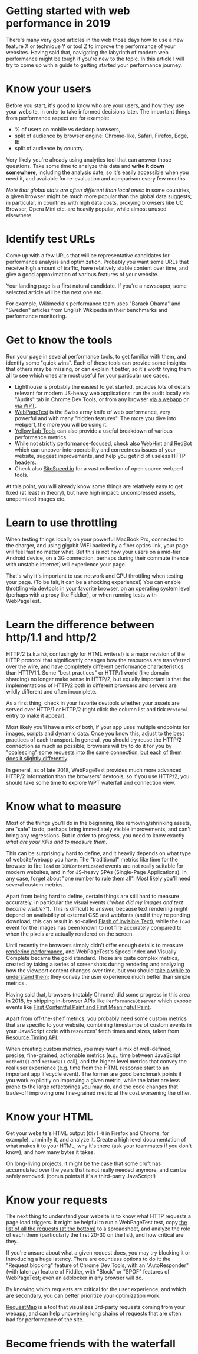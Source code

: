 # Getting started with web performance in 2019

There's many very good articles in the web those days how to use a new feature X or technique Y or tool Z to improve the performance of your websites. Having said that, navigating the labyrinth of modern web performance might be tough if you're new to the topic. In this article I will try to come up with a guide to getting started your performance journey.

# Know your users

Before you start, it's good to know who are your users, and how they use your website, in order to take informed decisions later. The important things from performance aspect are for example:

- % of users on mobile vs desktop browsers,
- split of audience by browser engine: Chrome-like, Safari, Firefox, Edge, IE
- split of audience by country.

Very likely you're already using analytics tool that can answer those questions. Take some time to analyze this data and **write it down somewhere**, including the analysis date, so it's easily accessible when you need it, and available for re-evaluation and comparison every few months.

_Note that global stats are often different than local ones_: in some countries, a given browser might be much more popular than the global data suggests; in particular, in countries with high data costs, proxying browsers like UC Browser, Opera Mini etc. are heavily popular, while almost unused elsewhere.


# Identify test URLs

Come up with a few URLs that will be representative candidates for performance analysis and optimization. Probably you want some URLs that receive high amount of traffic, have relatively stable content over time, and give a good approximation of various features of your website.

Your landing page is a first natural candidate. If you're a newspaper, some selected article will be the next one etc.

For example, Wikimedia's performance team uses "Barack Obama" and "Sweden" articles from English Wikipedia in their benchmarks and performance monitoring.

# Get to know the tools

Run your page in several performance tools, to get familiar with them, and identify some "quick wins". Each of those tools can provide some insights that others may be missing, or can explain it better, so it's worth trying them all to see which ones are most useful for your particular use cases.

- Lighthouse is probably the easiest to get started, provides lots of details relevant for modern JS-heavy web applications: run the audit locally via "Audits" tab in Chrome Dev Tools, or from any browser [via a webapp](https://developers.google.com/web/tools/lighthouse/run) or [via WPT](https://www.webpagetest.org/lighthouse).
- [WebPageTest](https://www.webpagetest.org/) is the Swiss army knife of web performance, very powerful and with many "hidden features". The more you dive into webperf, the more you will be using it.
- [Yellow Lab Tools](https://yellowlab.tools/) can also provide a useful breakdown of various performance metrics.
- While not strictly performance-focused, check also [WebHint](https://webhint.io/scanner/) and [RedBot](https://redbot.org/) which can uncover interoperability and correctness issues of your website, suggest improvements, and help you get rid of useless HTTP headers. 
- Check also [SiteSpeed.io](https://www.sitespeed.io/) for a vast collection of open source webperf tools.

At this point, you will already know some things are relatively easy to get fixed (at least in theory), but have high impact: uncompressed assets, unoptimized images etc. 


# Learn to use throttling

When testing things locally on your powerful MacBook Pro, connected to the charger, and using gigabit WiFi backed by a fiber optics link, your page will feel fast no matter what. But this is not how your users on a mid-tier Android device, on a 3G connection, perhaps during their commute (hence with unstable internet) will experience your page. 

That's why it's important to use network and CPU throttling when testing your page. (To be fair, it can be a shocking experience!) You can enable throttling via devtools in your favorite browser, on an operating system level (perhaps with a proxy like Fiddler), or when running tests with WebPageTest.


# Learn the difference between http/1.1 and http/2

HTTP/2 (a.k.a `h2`, confusingly for HTML writers!) is a major revision of the HTTP protocol that significantly changes how the resources are transferred over the wire, and have completely different performance characteristics than HTTP/1.1. Some "best practices" or HTTP/1 world (like domain sharding) no longer make sense in HTTP/2, but equally important is that the implementations of HTTP/2 both in different browsers and servers are wildly different and often incomplete.

As a first thing, check in your favorite devtools whether your assets are served over HTTP/1 or HTTP/2 (right click the column list and tick `Protocol` entry to make it appear).

Most likely you'll have a mix of both, if your app uses multiple endpoints for images, scripts and dynamic data. Once you know this, adjust to the best practices of each transport. In general, you should try reuse the HTTP/2 connection as much as possible; browsers will try to do it for you by "coalescing" some requests into the same connection, [but each of them does it slightly differently](https://twitter.com/__jakub_g/status/1062718923341103106).

In general, as of late 2018, WebPageTest provides much more advanced HTTP/2 information than the browsers' devtools, so if you use HTTP/2, you should take some time to explore WPT waterfall and connection view.

# Know what to measure

Most of the things you'll do in the beginning, like removing/shrinking assets, are "safe" to do, perhaps bring immediately visible improvements, and can't bring any regressions. But in order to progress, you need to know exactly _what are your KPIs and to measure them._

This can be surprisingly hard to define, and it heavily depends on what type of website/webapp you have. The "traditional" metrics like time for the browser to fire `load` or `DOMContentLoaded` events are not really suitable for modern websites, and in for JS-heavy SPAs (Single-Page Applications). In any case, forget about "one number to rule them all". Most likely you'll need several custom metrics.

Apart from being hard to define, certain things are still hard to measure accurately, in particular the visual events (_"when did my images and text become visible?"_). This is difficult to answer, because text rendering might depend on availability of external CSS and webfonts (and if they're pending download, this can result in so-called [Flash of Invisible Text](https://www.zachleat.com/web/fout-vs-foit/)), while the `load` event for the images has been known to not fire accurately compared to when the pixels are actually rendered on the screen.

Until recently the browsers simply didn't offer enough details to measure [rendering performance](https://speedcurve.com/blog/rendering-metrics/), and WebPageTest's Speed Index and Visually Complete became the gold standard. Those are quite complex metrics, created by taking a series of screenshots during rendering and analyzing how the viewport content changes over time, but you should [take a while to understand them](https://sites.google.com/a/webpagetest.org/docs/using-webpagetest/metrics/speed-index); they convey the user experience much better than simple metrics..
  
Having said that, browsers (notably Chrome) did some progress in this area in 2018, by shipping in-browser APIs like `PerformanceObserver` which expose events like [First Contentful Paint and First Meaningful Paint](https://developers.google.com/web/fundamentals/performance/user-centric-performance-metrics).

Apart from off-the-shelf metrics, you probably need some custom metrics that are specific to your website, combining timestamps of custom events in your JavaScript code with resources' fetch times and sizes, taken from [Resource Timing API](https://developer.mozilla.org/en-US/docs/Web/API/Resource_Timing_API/Using_the_Resource_Timing_API).

When creating custom metrics, you may want a mix of well-defined, precise, fine-grained, actionable metrics (e.g., time between JavaScript `method1()` and `method2()` call), and the higher level metrics that convey the real user experience (e.g. time from the HTML response start to an important app lifecycle event). The former are good benchmark points if you work explicitly on improving a given metric, while the latter are less prone to the large refactorings you may do, and the code changes that trade-off improving one fine-grained metric at the cost worsening the other.

# Know your HTML

Get your website's HTML output (`Ctrl-U` in Firefox and Chrome, for example), unminify it, and analyze it. Create a high level documentation of what makes it to your HTML, why it's there (ask your teammates if you don't know), and how many bytes it takes.

On long-living projects, it might be the case that some cruft has accumulated over the years that is not really needed anymore, and can be safely removed. (bonus points if it's a third-party JavaScript!)

# Know your requests

The next thing to understand your website is to know what HTTP requests a page load triggers. It might be helpful to run a WebPageTest test, copy [the list of all the requests (at the bottom)](https://www.webpagetest.org/result/181216_GB_9b0d2e1a261ee5401dfd19842cb74570/1/details/#waterfall_view_step1) to a spreadsheet, and analyze the role of each them (particularly the first 20-30 on the list), and how critical are they.

If you're unsure about what a given request does, you may try blocking it or introducing a huge latency. There are countless options to do it: the "Request blocking" feature of Chrome Dev Tools, with an "AutoResponder" (with latency) feature of Fiddler, with "Block" or "SPOF" features of WebPageTest; even an adblocker in any browser will do.

By knowing which requests are critical for the user experience, and which are secondary, you can better prioritize your optimization work.

[RequestMap](http://requestmap.webperf.tools/render/181216_GB_9b0d2e1a261ee5401dfd19842cb74570) is a tool that visualizes 3rd-party requests coming from your webapp, and can help uncovering long chains of requests that are often bad for performance of the site.

# Become friends with the waterfall